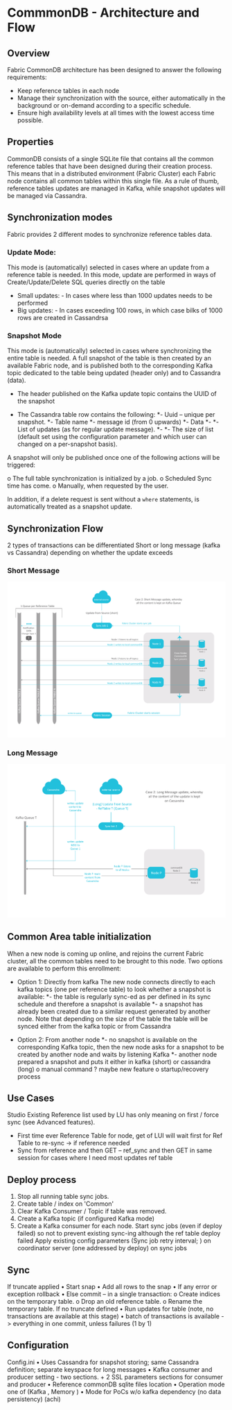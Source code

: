 # CommmonDB - Architecture and Flow


## Overview
Fabric CommonDB architecture has been designed to answer the following requirements:

- Keep reference tables in each node
- Manage their synchronization with the source, either automatically in the background or on-demand according to a specific schedule.
- Ensure high availability levels at all times with the lowest access time possible.

## Properties

CommonDB consists of a single SQLite file that contains all the common reference tables that have been designed during their creation process. 
This means that in a distributed environment (Fabric Cluster) each Fabric node contains all common tables within this single file. 
As a rule of thumb, reference tables updates are managed in Kafka, while snapshot updates will be managed via Cassandra.

## Synchronization modes

Fabric provides 2 different modes to synchronize reference tables data.

### Update Mode: 
This mode is (automatically) selected in cases where an update from a reference table is needed. 
In this mode, update are performed in ways of Create/Update/Delete SQL queries directly on the table

- Small updates: - In cases where less than 1000 updates needs to be performed
- Big updates: - In cases exceeding 100 rows, in which case bilks of 1000 rows are created in Cassandrsa


### Snapshot Mode
This mode is (automatically) selected in cases where synchronizing the entire table is needed. A full snapshot of the table is then created by an available Fabric node, and is published both to the corresponding Kafka topic dedicated to the table being updated (header only) and to Cassandra (data).

- The header published on the Kafka update topic contains the UUID of the snapshot

- The Cassandra table row contains the following:
*- Uuid – unique per snapshot.
*- Table name
*- message id (from 0 upwards)
*- Data
 *- *- List of updates (as for regular update message).
 *- *- The size of list (default set using the configuration parameter and which user can changed on a per-snapshot basis). 


A snapshot will only be published once one of the following actions will be triggered: 

o	The full table synchronization is initialized by a job.
o	Scheduled Sync time has come.
o	Manually, when requested by the user.

In addition, if a delete request is sent without a ```where``` statements, is automatically treated as a snapshot update. 



## Synchronization Flow

2 types of transactions can be differentiated Short or long message (kafka vs Cassandra) depending on whether the update exceeds 
### Short Message

![image](/articles/22_reference(commonDB)_tables/images/08_commonDB_RefSyncShort.PNG)

### Long Message

![image](/articles/22_reference(commonDB)_tables/images/09_commonDB_RefSyncLong.PNG)


## Common Area table initialization
When a new node is  coming up online, and rejoins the current Fabric cluster, all the common tables need to be brought to this node. Two options are available to perform this enrollment:

- Option 1: Directly from kafka
The new node connects directly to each kafka topics (one per reference table) to look whether a snapshot is available:
*-	the table is regularly sync-ed as per defined in its sync schedule and therefore a snapshot is available
*-	a snapshot has already been created due to a similar request generated by another node. Note that depending on the size of the table the table will be synced either from the kafka topic or from Cassandra

- Option 2: From another node
*-	no snapshot is available on the corresponding Kafka topic, then the new node asks for a snapshot to be created by another node and waits by listening Kafka
*-	another node prepared a snapshot and puts it either in kafka (short) or cassandra (long)
o	manual command ? maybe new feature
o	startup/recovery process 

## Use Cases
Studio
Existing Reference list used by LU has only meaning on first / force sync (see Advanced features).
-	First time ever Reference Table for node, get of LUI will wait first for Ref Table to re-sync -> if reference needed
-	Sync from reference and then GET – ref_sync and then GET in same session for cases where I need most updates ref table

## Deploy process
1.	Stop all running table sync jobs.
2.	Create table / index on 'Common' 
3.	Clear Kafka Consumer / Topic if table was removed.
4.	Create a Kafka topic (if configured Kafka mode)
5.	Create a Kafka consumer for each node.
Start sync jobs (even if deploy failed) so not to prevent existing sync-ing although the ref table deploy failed
Apply existing config parameters (Sync job retry interval; ) on coordinator server (one addressed by deploy) on sync jobs

## Sync
If truncate applied 
•	Start snap
•	Add all rows to the snap
•	If any error or exception rollback 
•	Else commit – in a single transaction:
o	Create indices on the temporary table.
o	Drop an old reference table.
o	Rename the temporary table.
If no truncate defined 
•	Run updates for table (note, no transactions are available at this stage)
•	batch of transactions is available -> everything in one commit, unless failures (1 by 1)

## Configuration

Config.ini
•	Uses Cassandra for snapshot storing; same Cassandra definition; separate keyspace for long messages
•	Kafka consumer and producer setting - two sections. + 2 SSL parameters sections for consumer and producer 
•	Reference commonDB sqlite files location 
•	Operation mode one of (Kafka , Memory )
•	Mode for PoCs w/o kafka dependency (no data persistency) (achi)

